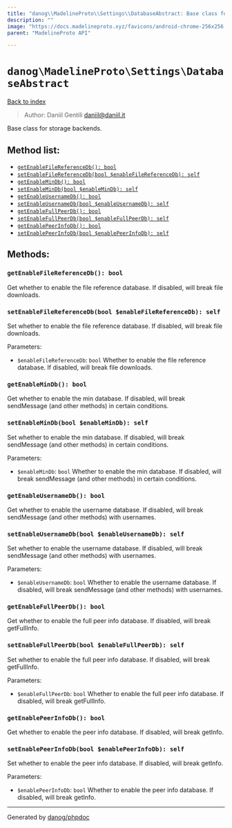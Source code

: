 ```yaml
---
title: "danog\\MadelineProto\\Settings\\DatabaseAbstract: Base class for storage backends."
description: ""
image: "https://docs.madelineproto.xyz/favicons/android-chrome-256x256.png"
parent: "MadelineProto API"

---
```

# `danog\MadelineProto\Settings\DatabaseAbstract`
[Back to index](../../../index.html)

> Author: Daniil Gentili <daniil@daniil.it>  
  

Base class for storage backends.  




## Method list:
* [`getEnableFileReferenceDb(): bool`](#getenablefilereferencedb-bool)
* [`setEnableFileReferenceDb(bool $enableFileReferenceDb): self`](#setenablefilereferencedbbool-enablefilereferencedb-self)
* [`getEnableMinDb(): bool`](#getenablemindb-bool)
* [`setEnableMinDb(bool $enableMinDb): self`](#setenablemindbbool-enablemindb-self)
* [`getEnableUsernameDb(): bool`](#getenableusernamedb-bool)
* [`setEnableUsernameDb(bool $enableUsernameDb): self`](#setenableusernamedbbool-enableusernamedb-self)
* [`getEnableFullPeerDb(): bool`](#getenablefullpeerdb-bool)
* [`setEnableFullPeerDb(bool $enableFullPeerDb): self`](#setenablefullpeerdbbool-enablefullpeerdb-self)
* [`getEnablePeerInfoDb(): bool`](#getenablepeerinfodb-bool)
* [`setEnablePeerInfoDb(bool $enablePeerInfoDb): self`](#setenablepeerinfodbbool-enablepeerinfodb-self)

## Methods:
### `getEnableFileReferenceDb(): bool`

Get whether to enable the file reference database. If disabled, will break file downloads.



### `setEnableFileReferenceDb(bool $enableFileReferenceDb): self`

Set whether to enable the file reference database. If disabled, will break file downloads.


Parameters:

* `$enableFileReferenceDb`: `bool` Whether to enable the file reference database. If disabled, will break file downloads.  



### `getEnableMinDb(): bool`

Get whether to enable the min database. If disabled, will break sendMessage (and other methods) in certain conditions.



### `setEnableMinDb(bool $enableMinDb): self`

Set whether to enable the min database. If disabled, will break sendMessage (and other methods) in certain conditions.


Parameters:

* `$enableMinDb`: `bool` Whether to enable the min database. If disabled, will break sendMessage (and other methods) in certain conditions.  



### `getEnableUsernameDb(): bool`

Get whether to enable the username database. If disabled, will break sendMessage (and other methods) with usernames.



### `setEnableUsernameDb(bool $enableUsernameDb): self`

Set whether to enable the username database. If disabled, will break sendMessage (and other methods) with usernames.


Parameters:

* `$enableUsernameDb`: `bool` Whether to enable the username database. If disabled, will break sendMessage (and other methods) with usernames.  



### `getEnableFullPeerDb(): bool`

Get whether to enable the full peer info database. If disabled, will break getFullInfo.



### `setEnableFullPeerDb(bool $enableFullPeerDb): self`

Set whether to enable the full peer info database. If disabled, will break getFullInfo.


Parameters:

* `$enableFullPeerDb`: `bool` Whether to enable the full peer info database. If disabled, will break getFullInfo.  



### `getEnablePeerInfoDb(): bool`

Get whether to enable the peer info database. If disabled, will break getInfo.



### `setEnablePeerInfoDb(bool $enablePeerInfoDb): self`

Set whether to enable the peer info database. If disabled, will break getInfo.


Parameters:

* `$enablePeerInfoDb`: `bool` Whether to enable the peer info database. If disabled, will break getInfo.  



---
Generated by [danog/phpdoc](https://phpdoc.daniil.it)
